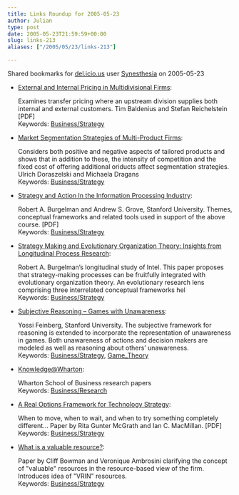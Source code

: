 ```yaml
---
title: Links Roundup for 2005-05-23
author: Julian
type: post
date: 2005-05-23T21:59:59+00:00
slug: links-213 
aliases: ["/2005/05/23/links-213"]

---
```

Shared bookmarks for [del.icio.us][1] user  [Synesthesia][2] on 2005-05-23

  * [External and Internal Pricing in Multidivisional Firms][3]:
  
    Examines transfer pricing where an upstream division supplies both internal and external customers. Tim Baldenius and Stefan Reichelstein [PDF]   
    Keywords: [Business/Strategy][4]
  * [Market Segmentation Strategies of Multi-Product Firms][5]:
  
    Considers both positive and negative aspects of tailored products and shows that in addition to these, the intensity of competition and the fixed cost of offering additional oriducts affect segmentation strategies. Ulrich Doraszelski and Michaela Dragans   
    Keywords: [Business/Strategy][4]
  * [Strategy and Action In the Information Processing Industry][6]:
  
    Robert A. Burgelman and Andrew S. Grove, Stanford University. Themes, conceptual frameworks and related tools used in support of the above course. [PDF]   
    Keywords: [Business/Strategy][4]
  * [Strategy Making and Evolutionary Organization Theory: Insights from Longitudinal Process Research][7]:
  
    Robert A. Burgelman&#8217;s longitudinal study of Intel. This paper proposes that strategy-making processes can be fruitfully integrated with evolutionary organization theory. An evolutionary research lens comprising three interrelated conceptual frameworks hel   
    Keywords: [Business/Strategy][4]

<!--more-->

  * [Subjective Reasoning &#8211; Games with Unawareness][8]:
  
    Yossi Feinberg, Stanford University. The subjective framework for reasoning is extended to incorporate the representation of unawareness in games. Both unawareness of actions and decision makers are modeled as well as reasoning about others&#8217; unawareness.   
    Keywords: [Business/Strategy][4], [Game_Theory][9]
  * [Knowledge@Wharton][10]:
  
    Wharton School of Business research papers   
    Keywords: [Business/Research][11]
  * [A Real Options Framework for Technology Strategy][12]:
  
    When to move, when to wait, and when to try something completely different&#8230; Paper by Rita Gunter McGrath and Ian C. MacMillan. [PDF]   
    Keywords: [Business/Strategy][4]
  * [What is a valuable resource?][13]:
  
    Paper by Cliff Bowman and Veronique Ambrosini clarifying the concept of "valuable" resources in the resource-based view of the firm. Introduces idea of "VRIN" resources.   
    Keywords: [Business/Strategy][4]

 [1]: https://del.icio.us/
 [2]: https://del.icio.us/synesthesia
 [3]: https://gobi.stanford.edu/ResearchPapers/Library/RP1825R.pdf "https://gobi.stanford.edu/ResearchPapers/Library/RP1825R.pdf"
 [4]: https://del.icio.us/synesthesia/Business/Strategy
 [5]: https://gobi.stanford.edu/ResearchPapers/Library/RP1827.pdf "https://gobi.stanford.edu/ResearchPapers/Library/RP1827.pdf"
 [6]: https://gobi.stanford.edu/ResearchPapers/Library/RP1843.pdf "https://gobi.stanford.edu/ResearchPapers/Library/RP1843.pdf"
 [7]: https://gobi.stanford.edu/ResearchPapers/Library/RP1844.pdf "https://gobi.stanford.edu/ResearchPapers/Library/RP1844.pdf"
 [8]: https://gobi.stanford.edu/ResearchPapers/Library/RP1875.pdf "https://gobi.stanford.edu/ResearchPapers/Library/RP1875.pdf"
 [9]: https://del.icio.us/synesthesia/Game_Theory
 [10]: https://knowledge.wharton.upenn.edu/ "https://knowledge.wharton.upenn.edu/"
 [11]: https://del.icio.us/synesthesia/Business/Research
 [12]: https://knowledge.wharton.upenn.edu/papers/189.pdf "https://knowledge.wharton.upenn.edu/papers/189.pdf"
 [13]: https://www.cranfieldmanagementresearch.info/Veronique%20Ambrosini%20-%20SMS.pdf "https://www.cranfieldmanagementresearch.info/Veronique%20Ambrosini%20-%20SMS.pdf"